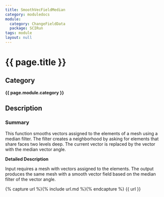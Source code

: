 ```yaml
---
title: SmoothVecFieldMedian
category: moduledocs
module:
  category: ChangeFieldData
  package: SCIRun
tags: module
layout: null
---
```


# {{ page.title }}

## Category

**{{ page.module.category }}**

## Description

### Summary

This function smooths vectors assigned to the elements of a mesh using a median filter. The filter creates a neighborhood by asking for elements that share faces two levels deep. The current vector is replaced by the vector with the median vector angle.

**Detailed Description**

Input requires a mesh with vectors assigned to the elements. The output produces the same mesh with a smooth vector field based on the median filter of the vector angle.  

{% capture url %}{% include url.md %}{% endcapture %}
{{ url }}
